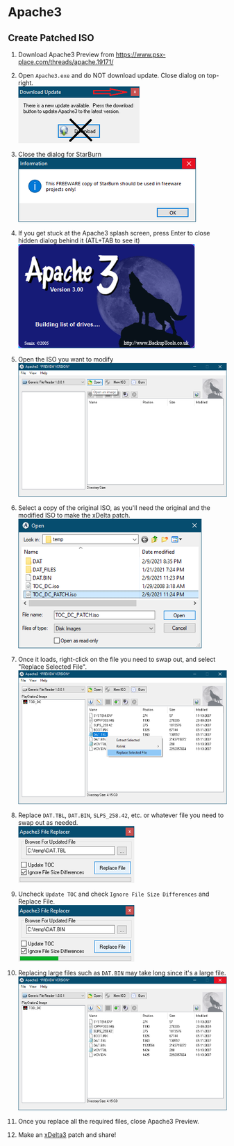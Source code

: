 # Apache3

## Create Patched ISO
1. Download Apache3 Preview from https://www.psx-place.com/threads/apache.19171/
   
1. Open `Apache3.exe` and do NOT download update.  Close dialog on top-right.  
![alt text](apache3_01.png "Step 1 - Close dialog.")

1. Close the dialog for StarBurn  
![alt text](apache3_02.png "Step 2 - Click OK.")

1. If you get stuck at the Apache3 splash screen, press Enter to close hidden dialog behind it (ATL+TAB to see it)  
![alt text](apache3_03.png "Step 3 - It's not frozen, press Enter.")

1. Open the ISO you want to modify  
![alt text](apache3_04.png "Step 4 - Open ISO file.")

1. Select a copy of the original ISO, as you'll need the original and the modified ISO to make the xDelta patch.  
![alt text](apache3_05.png "Step 5 - Select ISO to modify.")

1. Once it loads, right-click on the file you need to swap out, and select "Replace Selected File".  
![alt text](apache3_06.png "Step 6 - Right-click file to swap.")

1. Replace `DAT.TBL`, `DAT.BIN`, `SLPS_258.42`, etc. or whatever file you need to swap out as needed.  
![alt text](apache3_07.png "Step 7 - Replace Selected File.")

1. Uncheck `Update TOC` and check `Ignore File Size Differences` and Replace File.  
![alt text](apache3_08.png "Step 8 - Apache3 might crash if you don't.")

1. Replacing large files such as `DAT.BIN` may take long since it's a large file.  
![alt text](apache3_09.png "Step 9 - Wait for it to complete.")

1. Once you replace all the required files, close Apache3 Preview.  

1. Make an [xDelta3](other/xdelta3/index) patch and share!